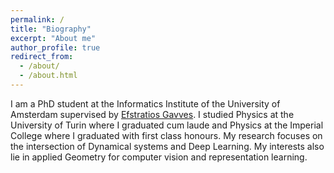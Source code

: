```yaml
---
permalink: /
title: "Biography"
excerpt: "About me"
author_profile: true
redirect_from: 
  - /about/
  - /about.html
---
```


I am a PhD student at the Informatics Institute of the University of Amsterdam supervised by [Efstratios Gavves](https://www.egavves.com). I studied Physics at the University of Turin where I graduated cum laude and Physics at the Imperial College where I graduated with first class honours. My research focuses on the intersection of Dynamical systems and Deep Learning. My interests also lie in applied Geometry for computer vision and representation learning.


<!--
Publications
======

* ## [Learning Reversible Symplectic Dynamics](https://proceedings.mlr.press/v168/valperga22a.html)

*Introducing the novel architecture of time-reversible symplectic neural networks for learning dynamics of physical systems* **(oral)**

Riccardo Valperga, Kevin Webster, Dmitry Turaev, Victoria Klein, Jeroen Lamb Proceedings of The 4th Annual Learning for Dynamics and Control Conference, PMLR 168:906-916, 2022.



* ## [Learning Lie Group Symmetry Transformations with Neural Networks](https://arxiv.org/abs/2307.01583)

*In this work we focus on discovering and characterising unknown symmetries present in a dataset, in particular, Lie group symmetry transformations beyond the traditional ones usually considered in the field.*

Alex Gabel\*, Victoria Klein\*, Riccardo Valperga\*, Jeroen S. W. Lamb, Kevin Webster, Rick Quax Efstratios Gavves 

Proceedings of the 2 nd Annual Workshop on Topology, Algebra, and Geometry in Machine Learning (TAG-ML) at the 40th In- ternational Conference on Machine Learning.

* ## [Geometric Contrastive Learning](https://openreview.net/forum?id=cE4BY5XrzR)

*In this work, we propose making use of geodesic distances on the hypersphere to learn better contrasts between representations.* **(oral)**

Proceedings of the 4th Visual Inductive Priors for Data-Efficient Deep Learning Workshop at ICCV 2023.

Yeskendir Koishekenov, Sharvaree Vadgama\*, Riccardo Valperga\*, Erik J. Bekkers


* ## [Neural Modulation Fields for Conditional Cone Beam Neural Tomography](https://arxiv.org/abs/2307.08351)

*We propose a novel conditioning method where local modulations are modeled per patient as a field over the input domain through a Neural Modulation Field (NMF).*

Samuele Papa, David M Knigge, Riccardo Valperga, Nikita Moriakov, Miltos Kofinas, Jan-Jakob Sonke, Efstratios Gavves

Accepted at the 1st workshop on Synergy of Scientific and Machine Learning Modeling, SynS & ML ICML. -->